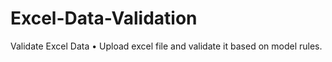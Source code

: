 # Excel-Data-Validation
Validate Excel Data
• Upload excel file and validate it based on model rules.<br />
